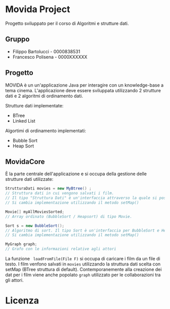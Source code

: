 # Movida Project
Progetto sviluppato per il corso di Algoritmi e strutture dati.

## Gruppo 
* Filippo Bartolucci - 0000838531
* Francesco Polisena - 0000XXXXXX

## Progetto
MOVIDA è un un'applicazione Java per interagire con un knowledge-base a tema cinema. 
L'applicazione deve essere sviluppata utilizzando 2 strutture dati e 2 algoritmi di ordinamento dati.

Strutture dati implementate:
* BTree
* Linked List

Algortimi di ordinamento implementati:
* Bubble Sort
* Heap Sort


## MovidaCore
È la parte centrale dell'applicazione e si occupa della gestione delle strutture dati utilizzate:
```java
StrutturaDati movies = new MyBtree() ; 
// Struttura dati in cui vengono salvati i film.
// Il tipo "Struttura Dati" è un'interfaccia attraverso la quale si possono implementare BTree e LinkedList.
// Si cambia implementazione utilizzando il metodo setMap()

Movie[] myAllMoviesSorted; 
// Array ordinato (BubbleSort / Heapsort) di tipo Movie.

Sort s = new BubbleSort(); 
// Algoritmo di sort. Il tipo Sort è un'interfaccia per BubbleSort e HeapSort.
// Si cambia implementazione utilizzando il metodo setMap()

MyGraph graph; 
// Grafo con le informazioni relative agli attori

 ```
La funzione ` loadFromFile(File F)` si occupa di caricare i film da un file di testo. I film venfono salvati in `movies` utilizzando la struttura dati scelta con setMap (BTree struttura di default). Contemporanemente alla creazione dei dat per i film viene anche popolato `graph` utilizzato per le collaborazioni tra gli attori.
 
# Licenza 
